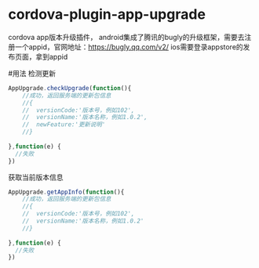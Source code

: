 # cordova-plugin-app-upgrade
cordova app版本升级插件，
android集成了腾讯的bugly的升级框架，需要去注册一个appid，官网地址：https://bugly.qq.com/v2/
ios需要登录appstore的发布页面，拿到appid

#用法
检测更新
```Javascript
AppUpgrade.checkUpgrade(function(){
	//成功，返回服务端的更新包信息
	//{
	//	versionCode:'版本号，例如102',
	//	versionName:'版本名称，例如1.0.2',
	//	newFeature:'更新说明'
	//}
	
},function(e) {
  //失败
})
```


获取当前版本信息
```Javascript
AppUpgrade.getAppInfo(function(){
	//成功，返回服务端的更新包信息
	//{
	//	versionCode:'版本号，例如102',
	//	versionName:'版本名称，例如1.0.2'
	//}
	
},function(e) {
  //失败
})
```